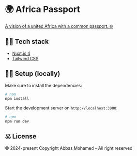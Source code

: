 # 🌍 Africa Passport

[A vision of a united Africa with a common passport. 🌐](https://africa-passport.netlify.app)

## 🤹‍♂️ Tech stack

- [Nuxt.js 4](https://nuxtjs.org/)
- [Tailwind CSS](https://tailwindcss.com/)

## 👨‍💻 Setup (locally)

Make sure to install the dependencies:

```bash
# npm
npm install

```

Start the development server on `http://localhost:3000`:

```bash
# npm
npm run dev

```

## ⚖️ License

© 2024-present Copyright Abbas Mohamed - All right reserved
